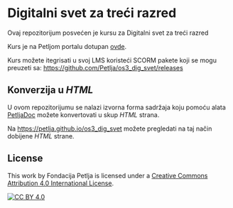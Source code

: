 # Digitalni svet za treći razred

Ovaj repozitorijum posvećen je kursu za Digitalni svet za treći razred

Kurs je na Petljom portalu dotupan [ovde](https://petlja.org/).

Kurs možete itegrisati u svoj LMS koristeći SCORM pakete koji se mogu preuzeti sa: https://github.com/Petlja/os3_dig_svet/releases

## Konverzija u *HTML*

U ovom repozitorijumu se nalazi izvorna forma sadržaja koju pomoću alata [PetljaDoc](https://github.com/Petlja/PetljaDoc) možete konvertovati u skup *HTML* strana.

Na https://petlja.github.io/os3_dig_svet možete pregledati na taj način dobijene *HTML* strane.

## License

This work by Fondacija Petlja is licensed under a
[Creative Commons Attribution 4.0 International License][cc-by].

[![CC BY 4.0][cc-by-image]][cc-by]

[cc-by]: http://creativecommons.org/licenses/by/4.0/
[cc-by-image]: https://i.creativecommons.org/l/by/4.0/88x31.png

